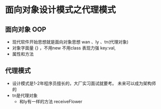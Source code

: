 # 面向对象设计模式之代理模式 

## 面向对象 OOP 
- 现代软件开始思想就是面向对象思想
    wan 、ly 、tn(代理对象)
- 对象字面量
    {} ，不用new  不用class
    表现力强 key:val,
- 属性和方法

## 代理模式 
- 设计模式是1-2年程序员擅长的，大厂实习面试就要考。
    未来可以成为架构师的
- tn是代理对象
    - 和ly有一样的方法 receiveFlower
    

